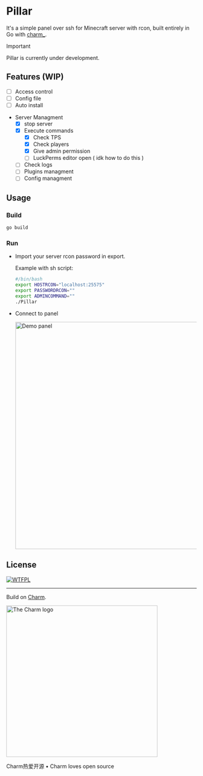# Pillar 
It's a simple panel over ssh for Minecraft server with rcon, built entirely in Go with [charm_](https://charm.sh/).


> [!IMPORTANT]
> Pillar is currently under development.

## Features (WIP)
- [ ] Access control
- [ ] Config file
- [ ] Auto install
- Server Managment
    - [x] stop server 
    - [x] Execute commands 
        - [x] Check TPS
        - [x] Check players
        - [x] Give admin permission
        - [ ] LuckPerms editor open ( idk how to do this )
    - [ ] Check logs
    - [ ] Plugins managment
    - [ ] Config managment

## Usage
### Build
```bash
go build
```
### Run
- Import your server rcon password in export.
  
  Example with sh script:
  ```bash
  #/bin/bash
  export HOSTRCON="localhost:25575"
  export PASSWORDRCON=""
  export ADMINCOMMAND=""
  ./Pillar
  ```
- Connect to panel
  
  <img alt="Demo panel" src="https://raw.githubusercontent.com/alozoBack/mcpanel/refs/heads/main/demo.gif" width="600" />

## License
[![WTFPL](http://www.wtfpl.net/download/wtfpl-badge-3/)](https://github.com/alozoBack/mcpanel/raw/main/LICENSE)

---

Build on [Charm](https://charm.sh).

<a href="https://charm.sh/"><img alt="The Charm logo" src="https://stuff.charm.sh/charm-badge.jpg" width="400"></a>

Charm热爱开源 • Charm loves open source

